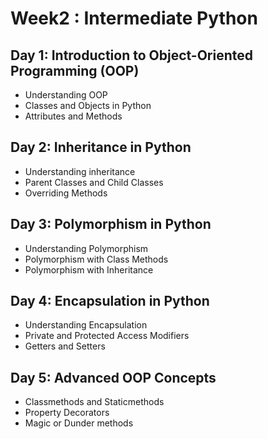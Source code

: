 # Week2 : Intermediate Python

## Day 1: Introduction to Object-Oriented Programming (OOP)
- Understanding OOP
- Classes and Objects in Python
- Attributes and Methods

## Day 2: Inheritance in Python
- Understanding inheritance
- Parent Classes and Child Classes
- Overriding Methods

## Day 3: Polymorphism in Python
- Understanding Polymorphism
- Polymorphism with Class Methods
- Polymorphism with Inheritance

## Day 4: Encapsulation in Python
- Understanding Encapsulation
- Private and Protected Access Modifiers
- Getters and Setters

## Day 5: Advanced OOP Concepts
- Classmethods and Staticmethods
- Property Decorators
- Magic or Dunder methods